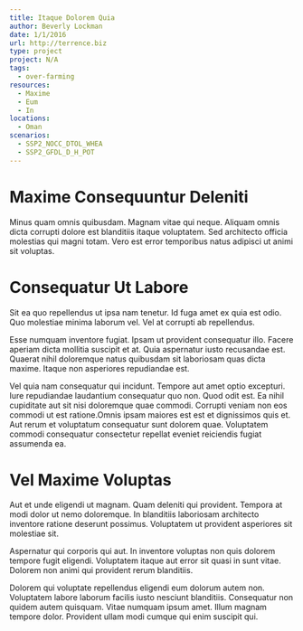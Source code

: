 ```yaml
---
title: Itaque Dolorem Quia
author: Beverly Lockman
date: 1/1/2016
url: http://terrence.biz
type: project
project: N/A
tags:
  - over-farming
resources:
  - Maxime
  - Eum
  - In
locations:
  - Oman
scenarios:
  - SSP2_NOCC_DTOL_WHEA
  - SSP2_GFDL_D_H_POT
---
```


# Maxime Consequuntur Deleniti
Minus quam omnis quibusdam. Magnam vitae qui neque. Aliquam omnis dicta corrupti dolore est blanditiis itaque voluptatem. Sed architecto officia molestias qui magni totam. Vero est error temporibus natus adipisci ut animi sit voluptas.

# Consequatur Ut Labore
Sit ea quo repellendus ut ipsa nam tenetur. Id fuga amet ex quia est odio. Quo molestiae minima laborum vel. Vel at corrupti ab repellendus.
 Esse numquam inventore fugiat. Ipsam ut provident consequatur illo. Facere aperiam dicta mollitia suscipit et at. Quia aspernatur iusto recusandae est. Quaerat nihil doloremque natus quibusdam sit laboriosam quas dicta maxime. Itaque non asperiores repudiandae est.
 Vel quia nam consequatur qui incidunt. Tempore aut amet optio excepturi. Iure repudiandae laudantium consequatur quo non. Quod odit est. Ea nihil cupiditate aut sit nisi doloremque quae commodi. Corrupti veniam non eos commodi ut est ratione.Omnis ipsam maiores est est et dignissimos quis et. Aut rerum et voluptatum consequatur sunt dolorem quae. Voluptatem commodi consequatur consectetur repellat eveniet reiciendis fugiat assumenda ea.

# Vel Maxime Voluptas
Aut et unde eligendi ut magnam. Quam deleniti qui provident. Tempora at modi dolor ut nemo doloremque. In blanditiis laboriosam architecto inventore ratione deserunt possimus. Voluptatem ut provident asperiores sit molestiae sit.
 Aspernatur qui corporis qui aut. In inventore voluptas non quis dolorem tempore fugit eligendi. Voluptatem itaque aut error sit quasi in sunt vitae. Dolorem non animi qui provident rerum blanditiis.
 Dolorem qui voluptate repellendus eligendi eum dolorum autem non. Voluptatem labore laborum facilis iusto nesciunt blanditiis. Consequatur non quidem autem quisquam. Vitae numquam ipsum amet. Illum magnam tempore dolor. Provident ullam modi cumque qui enim suscipit qui.
